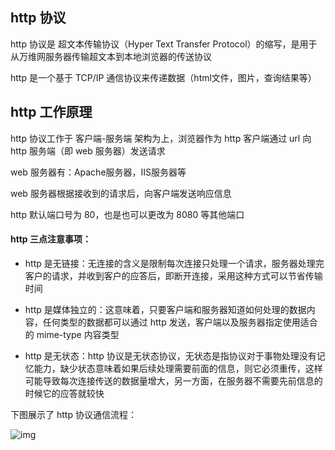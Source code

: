 ## http 协议

http 协议是 超文本传输协议（Hyper Text Transfer Protocol）的缩写，是用于从万维网服务器传输超文本到本地浏览器的传送协议

http 是一个基于 TCP/IP 通信协议来传递数据（html文件，图片，查询结果等）

## http 工作原理

http 协议工作于 客户端-服务端 架构为上，浏览器作为 http 客户端通过 url 向 http 服务端（即 web 服务器）发送请求

web 服务器有：Apache服务器，IIS服务器等

web 服务器根据接收到的请求后，向客户端发送响应信息

http 默认端口号为 80，也是也可以更改为 8080 等其他端口

#### http 三点注意事项：

* http 是无链接：无连接的含义是限制每次连接只处理一个请求，服务器处理完客户的请求，并收到客户的应答后，即断开连接，采用这种方式可以节省传输时间

* http 是媒体独立的：这意味着，只要客户端和服务器知道如何处理的数据内容，任何类型的数据都可以通过 http 发送，客户端以及服务器指定使用适合的 mime-type 内容类型

* http 是无状态：http 协议是无状态协议，无状态是指协议对于事物处理没有记忆能力，缺少状态意味着如果后续处理需要前面的信息，则它必须重传，这样可能导致每次连接传送的数据量增大，另一方面，在服务器不需要先前信息的时候它的应答就较快

下图展示了 http 协议通信流程：

![img](http://www.runoob.com/wp-content/uploads/2013/11/cgiarch.gif)
